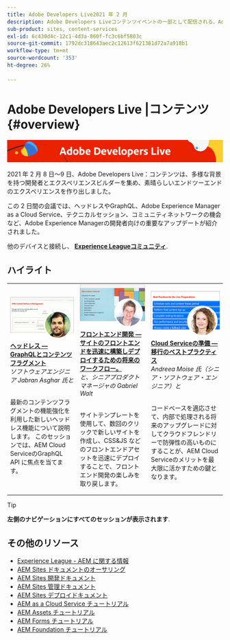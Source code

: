 ```yaml
---
title: Adobe Developers Live2021 年 2 月
description: Adobe Developers Liveコンテンツイベントの一部として配信される、Adobe Experience Manager Sitesのビデオとチュートリアルのコレクションです。
sub-product: sites, content-services
exl-id: 6c430d4c-12c1-4d3a-860f-fc3c6bf5803c
source-git-commit: 1792dc318643aec2c12613f621361d72a7a918b1
workflow-type: tm+mt
source-wordcount: '353'
ht-degree: 26%

---
```


# Adobe Developers Live |コンテンツ {#overview}

<img alt="アドビ開発者ライブ" src="/help/adobe-developers-live/assets/adl.png" />

2021 年 2 月 8 日～9 日、Adobe Developers Live：コンテンツは、多様な背景を持つ開発者とエクスペリエンスビルダーを集め、素晴らしいエンドツーエンドのエクスペリエンスを作り出しました。

この 2 日間の会議では、ヘッドレスやGraphQL、Adobe Experience Manager as a Cloud Service、テクニカルセッション、コミュニティネットワークの機会など、Adobe Experience Managerの開発者向けの重要なアップデートが紹介されました。

他のデバイスと接続し、 **[Experience Leagueコミュニティ](https://adobe.ly/36Yd3v6)**.

## ハイライト

<table>
  <tr>
   <td>
      <a href="headless-graphql-content-fragments.md">
      <img alt="ヘッドレス — GraphQLとコンテンツフラグメント" src="/help/adobe-developers-live/assets/jabran.png"/>
      </a>
      <div>
         <a href="headless-graphql-content-fragments.md"><strong>ヘッドレス — GraphQLとコンテンツフラグメント</strong></a>         
         <br/><em>ソフトウェアエンジニア Jabran Asghar 氏と</em>
      </div>
      <p>
        <br/>
         最新のコンテンツフラグメントの機能強化を利用した新しいヘッドレス機能について説明します。 このセッションでは、AEM Cloud ServiceのGraphQL API に焦点を当てます。
      </p>
     </td>   
     <td>
      <a href="rapid-frontend-devlopment.md">
      <img alt="フロントエンド開発 — サイトのフロントエンドを迅速に構築しデプロイするための将来のワークフロー。" src="/help/adobe-developers-live/assets/gabriel.png"/>
      </a>
      <div>
         <a href="rapid-frontend-devlopment.md"><strong>フロントエンド開発 — サイトのフロントエンドを迅速に構築しデプロイするための将来のワークフロー。</strong></a>
         <br/><em>と、シニアプロダクトマネージャの Gabriel Walt</em>
      </div>
      <p>
        <br/>
         サイトテンプレートを使用して、数回のクリックで新しいサイトを作成し、CSS&amp;JS などのフロントエンドアセットを迅速にデプロイすることで、フロントエンド開発の楽しみを取り戻します。
      </p>
   </td>
   </td>
     <td>
      <a href="get-ready-aem-cloud.md">
      <img alt="Cloud Serviceの準備 — 移行のベストプラクティス" src="/help/adobe-developers-live/assets/andreea.png"/>
      </a>
      <div>
         <a href="get-ready-aem-cloud.md"><strong>Cloud Serviceの準備 — 移行のベストプラクティス</strong></a>
         <br/><em>Andreea Moise 氏（シニア・ソフトウェア・エンジニア）と</em>
      </div>
      <p>
        <br/>
         コードベースを適応させて、内部で処理される将来のアップグレードに対してクラウドフレンドリーで防弾性の高いものにすることが、AEM Cloud Serviceのメリットを最大限に活かすための鍵となります。
      </p>
   </td>
  </tr>
</table>

>[!TIP]
>
>**左側のナビゲーションにすべてのセッションが表示されます**.

## その他のリソース

* [Experience League - AEM に関する情報](https://experienceleague.adobe.com/?lang=ja#recommended/solutions/experience-manager)
* [AEM Sites ドキュメントのオーサリング](https://experienceleague.adobe.com/docs/experience-manager-65/authoring/home.html?lang=ja)
* [AEM Sites 開発ドキュメント](https://experienceleague.adobe.com/docs/experience-manager-65/developing/home.html?lang=ja)
* [AEM Sites 管理ドキュメント](https://experienceleague.adobe.com/docs/experience-manager-65/administering/home.html?lang=ja)
* [AEM Sites デプロイドキュメント](https://experienceleague.adobe.com/docs/experience-manager-65/deploying/home.html?lang=ja)
* [AEM as a Cloud Service チュートリアル](https://experienceleague.adobe.com/docs/experience-manager-learn/cloud-service/overview.html?lang=ja)
* [AEM Assets チュートリアル](https://experienceleague.adobe.com/docs/experience-manager-learn/assets/overview.html?lang=ja)
* [AEM Forms チュートリアル](https://experienceleague.adobe.com/docs/experience-manager-learn/forms/overview.html?lang=ja)
* [AEM Foundation チュートリアル](https://experienceleague.adobe.com/docs/experience-manager-learn/foundation/overview.html?lang=ja)
